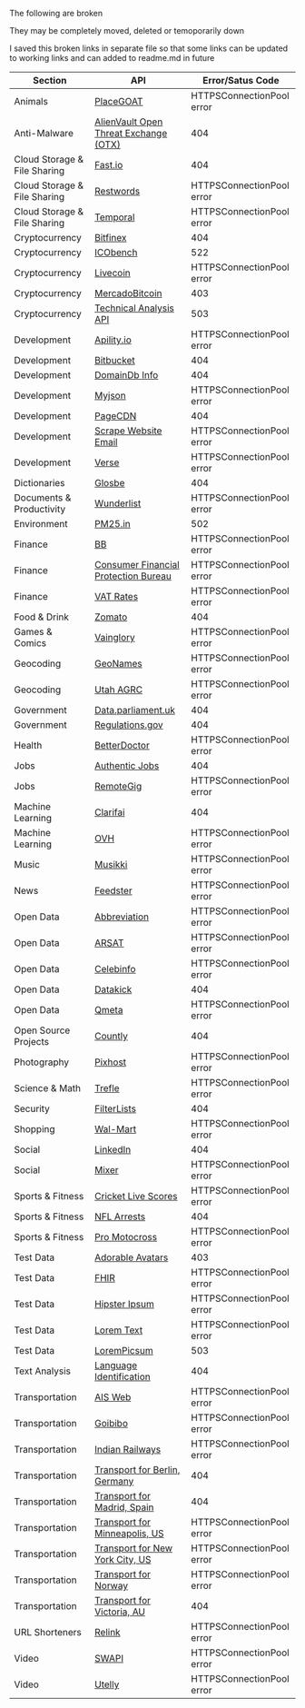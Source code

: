 The following are broken

They may be completely moved, deleted or temoporarily down

I saved this broken links in separate file so that some links can be updated to working links and can added to readme.md in future

| Section | API  |Error/Satus Code |
|---|---|---|
| Animals | [PlaceGOAT](https://placegoat.com/) | HTTPSConnectionPool error |
| Anti-Malware | [AlienVault Open Threat Exchange (OTX)](https://otx.alienvault.com/api/) | 404 |
| Cloud Storage & File Sharing | [Fast.io](https://www.fast.io/developers) | 404 |
| Cloud Storage & File Sharing | [Restwords](https://www.restwords.com) | HTTPSConnectionPool error |
| Cloud Storage & File Sharing | [Temporal](https://gateway.temporal.cloud/ipns/docs.api.temporal.cloud) | HTTPSConnectionPool error |
| Cryptocurrency | [Bitfinex](https://docs.bitfinex.com/docs/getting-started) | 404 |
| Cryptocurrency | [ICObench](https://icobench.com/developers) | 522 |
| Cryptocurrency | [Livecoin](https://www.livecoin.net/api) | HTTPSConnectionPool error |
| Cryptocurrency | [MercadoBitcoin](https://www.mercadobitcoin.net/api-doc/) | 403 |
| Cryptocurrency | [Technical Analysis API](https://technical-analysis-api.com) | 503 |
| Development | [Apility.io](https://apility.io/apidocs/) | HTTPSConnectionPool error |
| Development | [Bitbucket](https://api.bitbucket.org/2.0/users/karllhughes) | 404 |
| Development | [DomainDb Info](https://domainsdb.info/apidomainsdb/index.php) | 404 |
| Development | [Myjson](http://myjson.com/api) | HTTPSConnectionPool error |
| Development | [PageCDN](https://docs.pagecdn.com/api/public) | 404 |
| Development | [Scrape Website Email](https://market.mashape.com/tommytcchan/scrape-website-email) | HTTPSConnectionPool error |
| Development | [Verse](https://verse.pawelad.xyz/) | HTTPSConnectionPool error |
| Dictionaries | [Glosbe](https://glosbe.com/a-api) | 404 |
| Documents & Productivity | [Wunderlist](https://developer.wunderlist.com/documentation) | HTTPSConnectionPool error |
| Environment | [PM25.in](http://www.pm25.in/api_doc) | 502 |
| Finance | [BB](https://developers.bb.com.br/pt-br/) | HTTPSConnectionPool error |
| Finance | [Consumer Financial Protection Bureau](https://data.consumerfinance.gov/resource/jhzv-w97w.json) | HTTPSConnectionPool error |
| Finance | [VAT Rates](https://jsonvat.com/) | HTTPSConnectionPool error |
| Food & Drink | [Zomato](https://developers.zomato.com/api) | 404 |
| Games & Comics | [Vainglory](https://developer.vainglorygame.com/) | HTTPSConnectionPool error |
| Geocoding | [GeoNames](http://www.geonames.org/export/web-services.html) | HTTPSConnectionPool error |
| Geocoding | [Utah AGRC](https://api.mapserv.utah.gov) | HTTPSConnectionPool error |
| Government | [Data.parliament.uk](http://www.data.parliament.uk/developers/) | 404 |
| Government | [Regulations.gov](https://regulationsgov.github.io/developers/) | 404 |
| Health | [BetterDoctor](https://developer.betterdoctor.com/) | HTTPSConnectionPool error |
| Jobs | [Authentic Jobs](https://authenticjobs.com/api/docs) | 404 |
| Jobs | [RemoteGig](https://remotegig.io/jobs.json) | HTTPSConnectionPool error |
| Machine Learning | [Clarifai](https://developer.clarifai.com/) | 404 |
| Machine Learning | [OVH](https://market-place.ai.ovh.net/) | HTTPSConnectionPool error |
| Music | [Musikki](https://music-api.musikki.com/reference) | HTTPSConnectionPool error |
| News | [Feedster](https://api.feedster.me/v1/docs/) | HTTPSConnectionPool error |
| Open Data | [Abbreviation](https://market.mashape.com/daxeel/abbreviations) | HTTPSConnectionPool error |
| Open Data | [ARSAT](https://datos.arsat.com.ar/developers/) | HTTPSConnectionPool error |
| Open Data | [Celebinfo](https://market.mashape.com/daxeel/celebinfo/) | HTTPSConnectionPool error |
| Open Data | [Datakick](https://www.datakick.org/api) | 404 |
| Open Data | [Qmeta](https://api.qmeta.net/) | HTTPSConnectionPool error |
| Open Source Projects | [Countly](http://resources.count.ly/docs) | 404 |
| Photography | [Pixhost](https://pixhost.org/api/index.html) | HTTPSConnectionPool error |
| Science & Math | [Trefle](https://trefle.io/) | HTTPSConnectionPool error |
| Security | [FilterLists](https://filterlists.com/api/v1/lists) | 404 |
| Shopping | [Wal-Mart](https://developer.walmartlabs.com/docs) | HTTPSConnectionPool error |
| Social | [LinkedIn](https://developer.linkedin.com/docs/rest-api) | 404 |
| Social | [Mixer](https://dev.mixer.com/) | HTTPSConnectionPool error |
| Sports & Fitness | [Cricket Live Scores](https://market.mashape.com/dev132/cricket-live-scores) | HTTPSConnectionPool error |
| Sports & Fitness | [NFL Arrests](http://nflarrest.com/api/) | 404 |
| Sports & Fitness | [Pro Motocross](http://promotocrossapi.com) | HTTPSConnectionPool error |
| Test Data | [Adorable Avatars](http://avatars.adorable.io) | 403 |
| Test Data | [FHIR](http://fhirtest.uhn.ca/home) | HTTPSConnectionPool error |
| Test Data | [Hipster Ipsum](http://hipsterjesus.com/) | HTTPSConnectionPool error |
| Test Data | [Lorem Text](https://market.mashape.com/montanaflynn/lorem-text-generator) | HTTPSConnectionPool error |
| Test Data | [LoremPicsum](http://lorempicsum.com) | 503 |
| Text Analysis | [Language Identification](https://rapidapi.com/BigLobster/api/language-identification-prediction) | 404 |
| Transportation | [AIS Web](http://www.aisweb.aer.mil.br/api/doc/index.cfm) | HTTPSConnectionPool error |
| Transportation | [Goibibo](https://developer.goibibo.com/docs) | HTTPSConnectionPool error |
| Transportation | [Indian Railways](http://api.erail.in/) | HTTPSConnectionPool error |
| Transportation | [Transport for Berlin, Germany](https://github.com/derhuerst/vbb-rest/blob/master/docs/index.md) | 404 |
| Transportation | [Transport for Madrid, Spain](http://opendata.emtmadrid.es/Servicios-web/BUS) | 404 |
| Transportation | [Transport for Minneapolis, US](http://svc.metrotransit.org/) | HTTPSConnectionPool error |
| Transportation | [Transport for New York City, US](http://datamine.mta.info/) | HTTPSConnectionPool error |
| Transportation | [Transport for Norway](http://reisapi.ruter.no/help) | HTTPSConnectionPool error |
| Transportation | [Transport for Victoria, AU](https://www.ptv.vic.gov.au/about-ptv/ptv-data-and-reports/digital-products/ptv-timetable-api/) | 404 |
| URL Shorteners | [Relink](https://rel.ink) | HTTPSConnectionPool error |
| Video | [SWAPI](https://swapi.co) | HTTPSConnectionPool error |
| Video | [Utelly](https://market.mashape.com/utelly/utelly) | HTTPSConnectionPool error |
